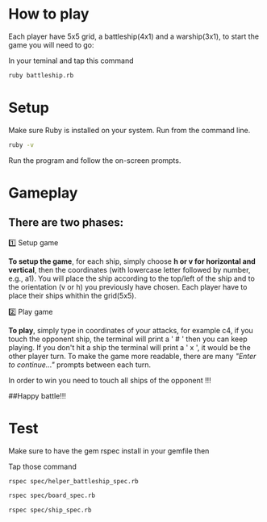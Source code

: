 # How to play
Each player have 5x5 grid, a battleship(4x1) and a warship(3x1), to start the game you will need to go:

In your teminal and tap this command
```bash
ruby battleship.rb
```

# Setup
Make sure Ruby is installed on your system.
Run  from the command line.
```bash
ruby -v
```

Run the program and follow the on-screen prompts.



# Gameplay
## There are two phases:

1️⃣ Setup game

**To setup the game**, for each ship, simply choose **h or v for horizontal and vertical**, then the coordinates (with lowercase letter followed by number, e.g., a1). You will place the ship according to the top/left of the ship and to the orientation (v or h) you previously have chosen. Each player have to place their ships whithin the grid(5x5).

2️⃣ Play game

**To play**, simply type in coordinates of your attacks, for example c4, if you touch the opponent ship, the terminal will print a ' # ' then you can keep playing. If you don't hit a ship the terminal will print a ' x ', it would be the other player turn. To make the game more readable, there are many *"Enter to continue..."* prompts between each turn.

In order to win you need to touch all ships of the opponent !!!

##Happy battle!!!


# Test

Make sure to have the gem rspec install in your gemfile
then

Tap those command
```bash
rspec spec/helper_battleship_spec.rb
```
```bash
rspec spec/board_spec.rb
```
```bash
rspec spec/ship_spec.rb
```
